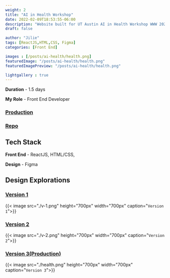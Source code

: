 ```yaml
---
weight: 2
title: "AI in Health Workshop"
date: 2022-02-09T18:53:55-06:00
description: "Website built for UT Austin AI in Health Workshop WWW 2022 "
draft: false

author: "Jilie"
tags: [ReactJS,HTML,CSS, Figma]
categories: [Front End]

images : [/posts/ai-health/health.png]
featuredImage: "/posts/ai-health/health.png"
featuredImagePreview: "/posts/ai-health/health.png"

lightgallery : true
---
```


<!--more-->

**Duration** - 1.5 days

**My Role** - Front End Developer

### [Production](https://aihealth.ischool.utexas.edu/AIHealthWWW2022/index.html)
### [Repo](https://github.com/zengjilie/conference-web)

## Tech Stack
**Front End** - ReactJS, HTML/CSS,

**Design** - Figma

## Design Explorations
### [Version 1](https://www.figma.com/proto/4ri49CjNwKi3yk8f77Iv3a/conference?page-id=0%3A1&node-id=55%3A3&viewport=241%2C48%2C0.24&scaling=min-zoom&starting-point-node-id=149%3A79)

{{< image src="./v-1.png" height="700px" width="700px" caption="`Version 1`">}}

### [Version 2](https://www.figma.com/proto/4ri49CjNwKi3yk8f77Iv3a/conference?page-id=0%3A1&node-id=149%3A79&starting-point-node-id=149%3A79)

{{< image src="./v-2.png" height="700px" width="700px" caption="`Version 2`">}}

### [Version 3(Production)](https://aihealth.ischool.utexas.edu/AIHealthWWW2022/index.html)

{{< image src="./health.png" height="700px" width="700px" caption="`Version 3`">}}